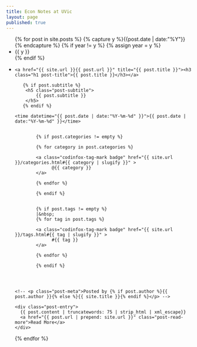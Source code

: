 ```yaml
---
title: Econ Notes at UVic
layout: page
published: true
---
```


<ul class="listing">
{% for post in site.posts %}
  {% capture y %}{{post.date | date:"%Y"}}{% endcapture %}
  {% if year != y %}
    {% assign year = y %}
    <li class="listing-seperator">{{ y }}</li>
  {% endif %}
  <li class="listing-item">

    <a href="{{ site.url }}{{ post.url }}" title="{{ post.title }}"><h3 class="h1 post-title">{{ post.title }}</h3></a>
       
       {% if post.subtitle %}
        <h5 class="post-subtitle">
            {{ post.subtitle }}
        </h5>
       {% endif %}    
    
    <time datetime="{{ post.date | date:"%Y-%m-%d" }}">{{ post.date | date:"%Y-%m-%d" }}</time>    

 
            {% if post.categories != empty %}
            
            {% for category in post.categories %}
	    
			<a class="codinfox-tag-mark badge" href="{{ site.url }}/categories.html#{{ category | slugify }}" >
				  @{{ category }}
			</a>
			
            {% endfor %}
	    
            {% endif %}
	    
            
            {% if post.tags != empty %}
            |&nbsp;
            {% for tag in post.tags %}
	    
			<a class="codinfox-tag-mark badge" href="{{ site.url }}/tags.html#{{ tag | slugify }}" >
				  #{{ tag }}
			</a>
			
            {% endfor %}
	    
            {% endif %}


	
	
    <!-- <p class="post-meta">Posted by {% if post.author %}{{ post.author }}{% else %}{{ site.title }}{% endif %}</p> -->

    <div class="post-entry">
      {{ post.content | truncatewords: 75 | strip_html | xml_escape}}
	  <a href="{{ post.url | prepend: site.url }}" class="post-read-more">Read More</a>
    </div>
  </li>
{% endfor %}
</ul>
